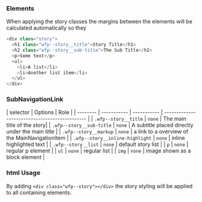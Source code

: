 ### Elements

When applying the story classes the margins between the elements will be calculated automatically so they


```js
<div class="story">
  <h1 class="wfp--story__title">Story Title</h1>
  <h2 class="wfp--story__sub-title">The Sub Title</h2>
  <p>Some text</p>
  <ul>
    <li>A list</li>
    <li>Another list item</li>
  </ul>
</div>
```

### SubNavigationLink

| selector     | Options     | Role                                           |
| -------- | ----------- | ----------- | ---------------------------------------------- |
| `.wfp--story__title` | `none` | The main title of the story|
| `.wfp--story__sub-title` | `none` | A subtitle placed directly under the main title |
| `.wfp--story__markup` | `none` | a link to a overview of the MainNavigationItem |
| `.wfp--story__inline-highlight` | `none` | inline highlighted text |
| `.wfp--story__list` | `none` | default story list |
| `p` | `none` | regular p element |
| `ul` | `none` | regular list |
| `img` | `none` | image shown as a block element |


### html Usage

By adding `<div class="wfp--story"></div>` the story styling will be applied to all containing elements.

